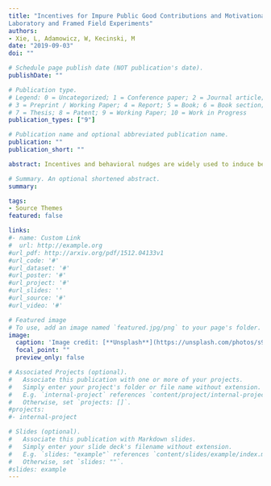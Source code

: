 ```yaml
---
title: "Incentives for Impure Public Good Contributions and Motivational Crowding: Evidence from
Laboratory and Framed Field Experiments" 
authors:
- Xie, L, Adamowicz, W, Kecinski, M
date: "2019-09-03"
doi: ""

# Schedule page publish date (NOT publication's date).
publishDate: ""

# Publication type.
# Legend: 0 = Uncategorized; 1 = Conference paper; 2 = Journal article;
# 3 = Preprint / Working Paper; 4 = Report; 5 = Book; 6 = Book section;
# 7 = Thesis; 8 = Patent; 9 = Working Paper; 10 = Work in Progress
publication_types: ["9"]

# Publication name and optional abbreviated publication name.
publication: ""
publication_short: ""

abstract: Incentives and behavioral nudges are widely used to induce beneficial behavior. When these incentives are used in specific contexts such as environmental conservation, individual knowledge, experience, and attitudes can lead to motivational crowding and may limit the efficacy of incentives. We use theory and experimental methods to compare how incentives and information affect behavior for highly specialized target groups and non-specialized audiences. Specifically, we use a multiple threshold public goods game to examine the effectiveness of policy instruments designed to curb a wildlife disease. Controlled laboratory and framed field experiments were conducted with students and recreational hunters. We find that pro-social information results in desirable outcomes for both groups. However, hunters and students respond differently to fixed and lottery monetary rewards as well as the removal of incentives. This research advances knowledge on how nudges and incentives can lead to motivational crowding and provides meaningful policy implications for wildlife management.

# Summary. An optional shortened abstract.
summary: 

tags:
- Source Themes
featured: false

links:
#- name: Custom Link
#  url: http://example.org
#url_pdf: http://arxiv.org/pdf/1512.04133v1
#url_code: '#'
#url_dataset: '#'
#url_poster: '#'
#url_project: '#'
#url_slides: ''
#url_source: '#'
#url_video: '#'

# Featured image
# To use, add an image named `featured.jpg/png` to your page's folder. 
image:
  caption: 'Image credit: [**Unsplash**](https://unsplash.com/photos/s9CC2SKySJM)'
  focal_point: ""
  preview_only: false

# Associated Projects (optional).
#   Associate this publication with one or more of your projects.
#   Simply enter your project's folder or file name without extension.
#   E.g. `internal-project` references `content/project/internal-project/index.md`.
#   Otherwise, set `projects: []`.
#projects:
#- internal-project

# Slides (optional).
#   Associate this publication with Markdown slides.
#   Simply enter your slide deck's filename without extension.
#   E.g. `slides: "example"` references `content/slides/example/index.md`.
#   Otherwise, set `slides: ""`.
#slides: example
---
```



